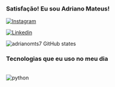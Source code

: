### Satisfação! Eu sou Adriano Mateus!

[![Instagram](https://img.shields.io/badge/Instagram-E4405F?style=for-the-badge&logo=instagram&logoColor=white)](https://instagram.com/adrianomateuss7)

[![Linkedin](https://img.shields.io/badge/LinkedIn-0077B5?style=for-the-badge&logo=linkedin&logoColor=white)](https://linkedin.com/adriano-mateus-55247b2a9)

![adrianomts7 GitHub states](https://github-readme-stats.vercel.app/api?username=adrianomts7&show_icons=true&theme=onecard)

### Tecnologias que eu uso no meu dia 

<div style="display: inline_block" ><br/>
    <img align="center" alt="python" src = "https://img.shields.io/badge/Python-3776AB?style=for-the-badge&logo=python&logoColor=white"/>
    
    
